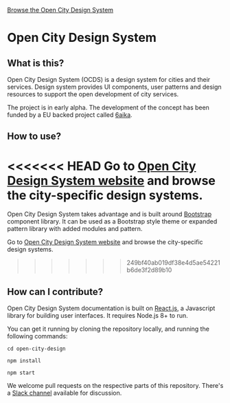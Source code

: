 [Browse the Open City Design System](http://opencity.design/)

# Open City Design System

## What is this?

Open City Design System (OCDS) is a design system for cities and their services. Design system provides UI components, user patterns and design resources to support the open development of city services.

The project is in early alpha. The development of the concept has been funded by a EU backed project called [6aika](https://6aika.fi).

## How to use?

<<<<<<< HEAD
Go to [Open City Design System website](http://opencity.design/) and browse the city-specific design systems.
=======
Open City Design System takes advantage and is built around [Bootstrap](https://getbootstrap.com/) component library. It can be used as a Bootstrap style theme or expanded pattern library with added modules and pattern.

Go to [Open City Design System website](https://opencity.design/) and browse the city-specific design systems.
>>>>>>> 249bf40ab019df38e4d5ae54221b6de3f2d89b10

## How can I contribute?

Open City Design System documentation is built on [React.js](https://reactjs.org/), a Javascript library for building user interfaces. It requires Node.js 8+ to run.

You can get it running by cloning the repository locally, and running the following commands:

`cd open-city-design`

`npm install`

`npm start`

We welcome pull requests on the respective parts of this repository. There's a [Slack channel](https://join.slack.com/t/opencitydesignsystem/signup) available for discussion.
